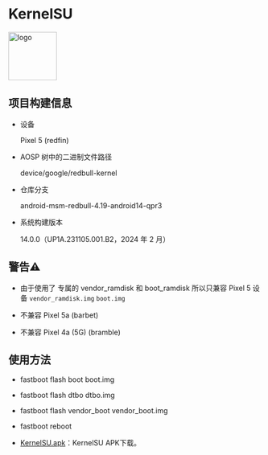 # KernelSU

<img src="https://kernelsu.org/logo.png" style="width: 96px;" alt="logo">

## 项目构建信息

- 设备 

  Pixel 5 (redfin) 

- AOSP 树中的二进制文件路径

  device/google/redbull-kernel	

- 仓库分支 

  android-msm-redbull-4.19-android14-qpr3  

- 系统构建版本
 
  14.0.0（UP1A.231105.001.B2，2024 年 2 月）




## 警告⚠️

- 由于使用了 专属的 vendor_ramdisk 和 boot_ramdisk 所以只兼容 Pixel 5 设备  `vendor_ramdisk.img` `boot.img`

- 不兼容 Pixel 5a (barbet) 
- 不兼容 Pixel 4a (5G) (bramble) 


## 使用方法

- fastboot flash boot boot.img

- fastboot flash dtbo dtbo.img
  
- fastboot flash vendor_boot vendor_boot.img
  
- fastboot reboot

- [KernelSU.apk](https://github.com/tiann/KernelSU/releases)：KernelSU APK下载。
